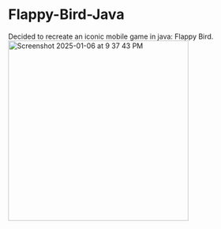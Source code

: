 # Flappy-Bird-Java
Decided to recreate an iconic mobile game in java: Flappy Bird. 
<img width="365" alt="Screenshot 2025-01-06 at 9 37 43 PM" src="https://github.com/user-attachments/assets/f5e9ec21-bf90-4fe5-aab1-a91b56aa9037" />
